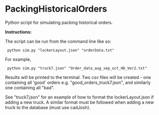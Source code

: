 # PackingHistoricalOrders

Python script for simulating packing historical orders.

**Instructions:**

The script can be run from the command line like so:
   
     python sim.py "lockerLayout.json" "orderData.txt"
                  
For example,
  
     python sim.py "truck7.json" "Order_data_aug_sep_oct_HD_Ver2.txt"

Results will be printed to the terminal. 
Two csv files will be created - one containing all 'good' orders e.g. "good_orders_truck7.json", and similarly one containing all "bad".  

See "truck7.json" for an example of how to format the lockerLayout.json if adding a new truck.
A similar format must be followed when adding a new truck to the database (must use cadJosh). 
                    
 

